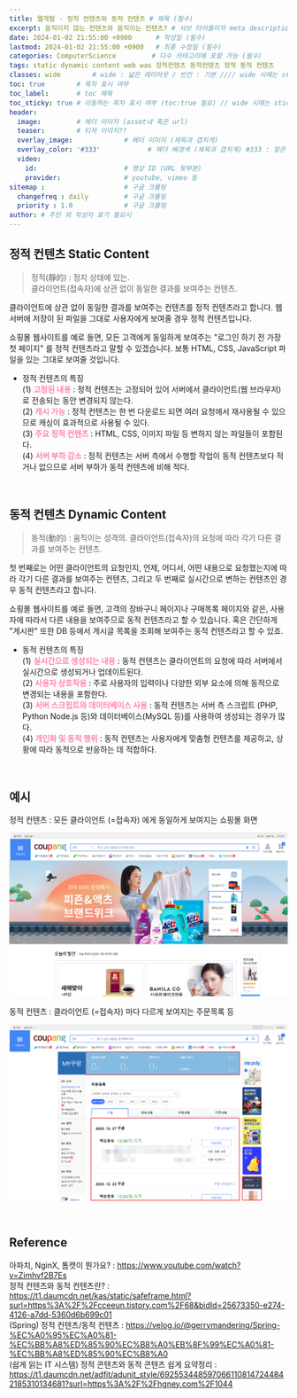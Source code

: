 ```yaml
---
title: 웹개발 - 정적 컨텐츠와 동적 컨텐츠 # 제목 (필수)
excerpt: 움직이지 않는 컨텐츠와 움직이는 컨텐츠? # 서브 타이틀이자 meta description (필수)
date: 2024-01-02 21:55:00 +0900      # 작성일 (필수)
lastmod: 2024-01-02 21:55:00 +0900   # 최종 수정일 (필수)
categories: ComputerScience         # 다수 카테고리에 포함 가능 (필수)
tags: static dynamic content web was 정적컨텐츠 동적컨텐츠 정적 동적 컨텐츠                     # 태그 복수개 가능 (필수)
classes: wide        # wide : 넓은 레이아웃 / 빈칸 : 기본 //// wide 시에는 sticky toc 불가
toc: true        # 목차 표시 여부
toc_label:       # toc 제목
toc_sticky: true # 이동하는 목차 표시 여부 (toc:true 필요) // wide 시에는 sticky toc 불가
header: 
  image:         # 헤더 이미지 (asset내 혹은 url)
  teaser:        # 티저 이미지??
  overlay_image:             # 헤더 이미지 (제목과 겹치게)
  overlay_color: '#333'            # 헤더 배경색 (제목과 겹치게) #333 : 짙은 회색 (필수)
  video:
    id:                      # 영상 ID (URL 뒷부분)
    provider:                # youtube, vimeo 등
sitemap :                    # 구글 크롤링
  changefreq : daily         # 구글 크롤링
  priority : 1.0             # 구글 크롤링
author: # 주인 외 작성자 표기 필요시
---
```

<!--postNo: 20240102_001-->


## 정적 컨텐츠 Static Content

> 정적(靜的) : 정지 상태에 있는.  
> 클라이언트(접속자)에 상관 없이 동일한 결과를 보여주는 컨텐츠.  

클라이언트에 상관 없이 동일한 결과를 보여주는 컨텐츠를 정적 컨텐츠라고 합니다. 웹서버에 저장이 된 파일을 그대로 사용자에게 보여줄 경우 정적 컨텐츠입니다.  

쇼핑몰 웹사이트를 예로 들면, 모든 고객에게 동일하게 보여주는 "로그인 하기 전 가장 첫 페이지" 를 정적 컨텐츠라고 말할 수 있겠습니다. 보통 HTML, CSS, JavaScript 파일을 있는 그대로 보여줄 것입니다.  

- 정적 컨텐츠의 특징  
(1) <b><font color="FF82B2">고정된 내용</font></b> : 정적 컨텐츠는 고정되어 있어 서버에서 클라이언트(웹 브라우저)로 전송되는 동안 변경되지 않는다.  
(2) <b><font color="FF82B2">캐시 가능</font></b> : 정적 컨텐츠는 한 번 다운로드 되면 여러 요청에서 재사용될 수 있으므로 캐싱이 효과적으로 사용될 수 있다.  
(3) <b><font color="FF82B2">주요 정적 컨텐츠</font></b> : HTML, CSS, 이미지 파일 등 변하지 않는 파일들이 포함된다.  
(4) <b><font color="FF82B2">서버 부하 감소</font></b> : 정적 컨텐츠는 서버 측에서 수행할 작업이 동적 컨텐츠보다 적거나 없으므로 서버 부하가 동적 컨텐츠에 비해 적다.  

<br>

## 동적 컨텐츠 Dynamic Content

> 동적(動的) : 움직이는 성격의.
> 클라이언트(접속자)의 요청에 따라 각기 다른 결과를 보여주는 컨텐츠.  

첫 번째로는 어떤 클라이언트의 요청인지, 언제, 어디서, 어떤 내용으로 요청했는지에 따라 각기 다른 결과를 보여주는 컨텐츠, 그리고 두 번째로 실시간으로 변하는 컨텐츠인 경우 동적 컨텐츠라고 합니다.  

쇼핑몰 웹사이트를 예로 들면, 고객의 장바구니 페이지나 구매목록 페이지와 같은, 사용자에 따라서 다른 내용을 보여주므로  동적 컨텐츠라고 할 수 있습니다. 혹은 간단하게 "게시판" 또한 DB 등에서 게시글 목록을 조회해 보여주는 동적 컨텐츠라고 할 수 있죠.  

- 동적 컨텐츠의 특징  
(1) <b><font color="FF82B2">실시간으로 생성되는 내용</font></b> : 동적 컨텐츠는 클라이언트의 요청에 따라 서버에서 실시간으로 생성되거나 업데이트된다.  
(2) <b><font color="FF82B2">사용자 상호작용</font></b> : 주로 사용자의 입력이나 다양한 외부 요소에 의해 동적으로 변경되는 내용을 포함한다.  
(3) <b><font color="FF82B2">서버 스크립트와 데이터베이스 사용</font></b> : 동적 컨텐츠는 서버 측 스크립트 (PHP, Python Node.js 등)와 데이터베이스(MySQL 등)를 사용하여 생성되는 경우가 많다.  
(4) <b><font color="FF82B2">개인화 및 동적 행위</font></b> : 동적 컨텐츠는 사용자에게 맞춤형 컨텐츠를 제공하고, 상황에 따라 동적으로 반응하는 데 적합하다.  

<br>

## 예시  

정적 컨텐츠 : 모든 클라이언트 (=접속자) 에게 동일하게 보여지는 쇼핑몰 화면  

![](/assets/images/20240102_001_001.png)  

동적 컨텐츠 : 클라이언트 (=접속자) 마다 다르게 보여지는 주문목록 등  

![](/assets/images/20240102_001_002.png)  


<br>

## Reference  

아파치, NginX, 톰캣이 뭔가요? : https://www.youtube.com/watch?v=Zimhvf2B7Es  
정적 컨텐츠와 동적 컨텐츠란? : https://t1.daumcdn.net/kas/static/safeframe.html?surl=https%3A%2F%2Fcceeun.tistory.com%2F68&bidId=25673350-e274-4126-a7dd-5360d6b699c01  
(Spring) 정적 컨텐츠/동적 컨텐츠 : https://velog.io/@gerrymandering/Spring-%EC%A0%95%EC%A0%81-%EC%BB%A8%ED%85%90%EC%B8%A0%EB%8F%99%EC%A0%81-%EC%BB%A8%ED%85%90%EC%B8%A0  
(쉽게 읽는 IT 시스템) 정적 콘텐츠와 동적 콘텐츠 쉽게 요약정리 : https://t1.daumcdn.net/adfit/adunit_style/6925534485970661108147244842185310134681?surl=https%3A%2F%2Fhgney.com%2F1044  